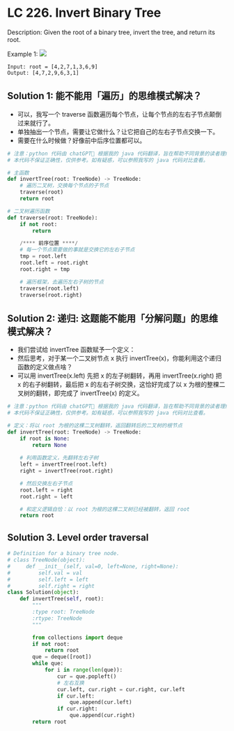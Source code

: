 
# LC 226. Invert Binary Tree

Description:
Given the root of a binary tree, invert the tree, and return its root.

Example 1:
<img src = "https://assets.leetcode.com/uploads/2021/03/14/invert1-tree.jpg">

```
Input: root = [4,2,7,1,3,6,9]
Output: [4,7,2,9,6,3,1]
```

## Solution 1: 能不能用「遍历」的思维模式解决？
* 可以，我写一个 traverse 函数遍历每个节点，让每个节点的左右子节点颠倒过来就行了。
* 单独抽出一个节点，需要让它做什么？让它把自己的左右子节点交换一下。
* 需要在什么时候做？好像前中后序位置都可以。

```py
# 注意：python 代码由 chatGPT🤖 根据我的 java 代码翻译，旨在帮助不同背景的读者理解算法逻辑。
# 本代码不保证正确性，仅供参考。如有疑惑，可以参照我写的 java 代码对比查看。

# 主函数
def invertTree(root: TreeNode) -> TreeNode:
    # 遍历二叉树，交换每个节点的子节点
    traverse(root)
    return root

# 二叉树遍历函数
def traverse(root: TreeNode):
    if not root:
        return

    /**** 前序位置 ****/
    # 每一个节点需要做的事就是交换它的左右子节点
    tmp = root.left
    root.left = root.right
    root.right = tmp

    # 遍历框架，去遍历左右子树的节点
    traverse(root.left)
    traverse(root.right)
```


## Solution 2: 递归: 这题能不能用「分解问题」的思维模式解决？
* 我们尝试给 invertTree 函数赋予一个定义：
* 然后思考，对于某一个二叉树节点 x 执行 invertTree(x)，你能利用这个递归函数的定义做点啥？
* 可以用 invertTree(x.left) 先把 x 的左子树翻转，再用 invertTree(x.right) 把 x 的右子树翻转，最后把 x 的左右子树交换，这恰好完成了以 x 为根的整棵二叉树的翻转，即完成了 invertTree(x) 的定义。


```py
# 注意：python 代码由 chatGPT🤖 根据我的 java 代码翻译，旨在帮助不同背景的读者理解算法逻辑。
# 本代码不保证正确性，仅供参考。如有疑惑，可以参照我写的 java 代码对比查看。

# 定义：将以 root 为根的这棵二叉树翻转，返回翻转后的二叉树的根节点
def invertTree(root: TreeNode) -> TreeNode:
    if root is None:
        return None
    
    # 利用函数定义，先翻转左右子树
    left = invertTree(root.left)
    right = invertTree(root.right)

    # 然后交换左右子节点
    root.left = right
    root.right = left

    # 和定义逻辑自恰：以 root 为根的这棵二叉树已经被翻转，返回 root
    return root
```


## Solution 3. Level order traversal
```py
# Definition for a binary tree node.
# class TreeNode(object):
#     def __init__(self, val=0, left=None, right=None):
#         self.val = val
#         self.left = left
#         self.right = right
class Solution(object):
    def invertTree(self, root):
        """
        :type root: TreeNode
        :rtype: TreeNode
        """

        from collections import deque
        if not root:
            return root
        que = deque([root])
        while que:
            for i in range(len(que)):
                cur = que.popleft()
                # 左右互换
                cur.left, cur.right = cur.right, cur.left
                if cur.left:
                    que.append(cur.left)
                if cur.right:
                    que.append(cur.right)
        return root
```